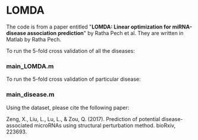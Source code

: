 # LOMDA

The code is from a paper entitled "__LOMDA: Linear optimization for miRNA-disease association prediction__" by Ratha Pech et al. They are written in Matlab by Ratha Pech. 

To run the 5-fold cross validation of all the diseases: 

### main_LOMDA.m  


To run the 5-fold cross validation of particular disease:

### main_disease.m

Using the dataset, please cite the following paper:

Zeng, X., Liu, L., Lu, L., & Zou, Q. (2017). Prediction of potential disease-associated microRNAs using structural perturbation method. bioRxiv, 223693.
